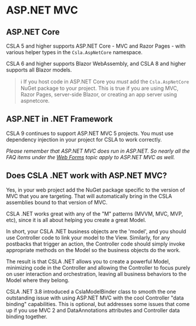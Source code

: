 # ASP.NET MVC

## ASP.NET Core

CSLA 5 and higher supports ASP.NET Core - MVC and Razor Pages - with various helper types in the `Csla.AspNetCore` namespace.

CSLA 6 and higher supports Blazor WebAssembly, and CSLA 8 and higher supports all Blazor models.

> ℹ️ If you host code in ASP.NET Core you _must_ add the `Csla.AspNetCore` NuGet package to your project. This is true if you are using MVC, Razor Pages, server-side Blazor, or creating an app server using aspnetcore.

## ASP.NET in .NET Framework

CSLA 9 continues to support ASP.NET MVC 5 projects. You must use dependency injection in your project for CSLA to work correctly.

_Please remember that ASP.NET MVC does run in ASP.NET. So nearly all the FAQ items under the [Web Forms](Web-forms.md) topic apply to ASP.NET MVC as well._

## Does CSLA .NET work with ASP.NET MVC?

Yes, in your web project add the NuGet package specific to the version of MVC that you are targeting. That will automatically bring in the CSLA assemblies bound to that version of MVC.

CSLA .NET works great with any of the "M" patterns (MVVM, MVC, MVP, etc), since it is all about helping you create a great Model.

In short, your CSLA .NET business objects are the 'model', and you should use Controller code to link your model to the View. Similarly, for any postbacks that trigger an action, the Controller code should simply invoke appropriate methods on the Model so the business objects do the work.

The result is that CSLA .NET allows you to create a powerful Model, minimizing code in the Controller and allowing the Controller to focus purely on user interaction and orchestration, leaving all business behaviors to the Model where they belong.

CSLA .NET 3.8 introduced a CslaModelBinder class to smooth the one outstanding issue with using ASP.NET MVC with the cool Controller "data binding" capabilities. This is optional, but addresses some issues that come up if you use MVC 2 and DataAnnotations attributes and Controller data binding together.
